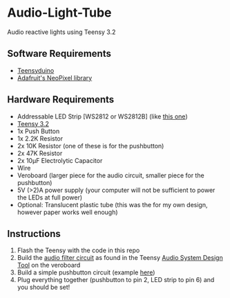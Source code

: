 # Audio-Light-Tube
Audio reactive lights using Teensy 3.2

## Software Requirements

* [Teensyduino](https://www.pjrc.com/teensy/td_download.html)
* [Adafruit's NeoPixel library](https://github.com/adafruit/Adafruit_NeoPixel)

## Hardware Requirements

* Addressable LED Strip [WS2812 or WS2812B] (like [this one](http://www.banggood.com/5M-WS2812B-5050-RGB-Waterproof-IP67-150-LED-Strip-Light-Dream-Color-Changing-Individual-Addressable-DC-5V-p-998626.html))
* [Teensy 3.2](https://www.pjrc.com/store/teensy32.html)
* 1x Push Button
* 1x 2.2K Resistor
* 2x 10K Resistor (one of these is for the pushbutton)
* 2x 47K Resistor
* 2x 10µF Electrolytic Capacitor
* Wire
* Veroboard (larger piece for the audio circuit, smaller piece for the pushbutton)
* 5V (>2)A power supply (your computer will not be sufficient to power the LEDs at full power)
* Optional: Translucent plastic tube (this was the for my own design, however paper works well enough)

## Instructions

1. Flash the Teensy with the code in this repo
2. Build the [audio filter circuit](http://www.pjrc.com/teensy/gui/img/adccircuit.png) as found in the Teensy [Audio System Design Tool](http://www.pjrc.com/teensy/gui/?info=AudioInputAnalog) on the veroboard
3. Build a simple pushbutton circuit (example [here](https://www.arduino.cc/en/Tutorial/Button))
4. Plug everything together (pushbutton to pin 2, LED strip to pin 6) and you should be set!
